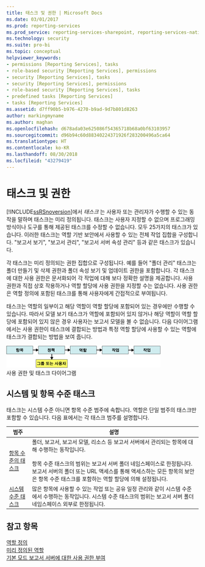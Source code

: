 ```yaml
---
title: 태스크 및 권한 | Microsoft Docs
ms.date: 03/01/2017
ms.prod: reporting-services
ms.prod_service: reporting-services-sharepoint, reporting-services-native
ms.technology: security
ms.suite: pro-bi
ms.topic: conceptual
helpviewer_keywords:
- permissions [Reporting Services], tasks
- role-based security [Reporting Services], permissions
- security [Reporting Services], tasks
- security [Reporting Services], permissions
- role-based security [Reporting Services], tasks
- predefined tasks [Reporting Services]
- tasks [Reporting Services]
ms.assetid: d7ff90b5-b976-4270-b9ad-9d7b801d8263
author: markingmyname
ms.author: maghan
ms.openlocfilehash: d678ada03e625086f54365718b68a0bf63103957
ms.sourcegitcommit: d96b94c60d88340224371926f283200496a5ca64
ms.translationtype: HT
ms.contentlocale: ko-KR
ms.lasthandoff: 08/30/2018
ms.locfileid: "43279419"
---
```

# <a name="tasks-and-permissions"></a>태스크 및 권한
  [!INCLUDE[ssRSnoversion](../../includes/ssrsnoversion-md.md)]에서 *태스크* 는 사용자 또는 관리자가 수행할 수 있는 동작을 말하며 태스크는 미리 정의됩니다. 태스크는 사용자 지정할 수 없으며 프로그래밍 방식이나 도구를 통해 제공된 태스크를 수정할 수 없습니다. 모두 25가지의 태스크가 있습니다. 이러한 태스크는 역할 기반 보안에서 사용할 수 있는 전체 작업 집합을 구성합니다. "보고서 보기", "보고서 관리", "보고서 서버 속성 관리" 등과 같은 태스크가 있습니다.  
  
 각 태스크는 미리 정의되는 권한 집합으로 구성됩니다. 예를 들어 "폴더 관리" 태스크는 폴더 만들기 및 삭제 권한과 폴더 속성 보기 및 업데이트 권한을 포함합니다. 각 태스크에 대한 사용 권한은 문서화되어 각 작업에 대해 보다 정확한 설명을 제공합니다. 사용 권한과 직접 상호 작용하거나 역할 할당에 사용 권한을 지정할 수는 없습니다. 사용 권한은 역할 정의에 포함된 태스크를 통해 사용자에게 간접적으로 부여됩니다.  
  
 태스크는 역할의 일부이고 해당 역할이 역할 할당에 포함되어 있는 경우에만 수행할 수 있습니다. 따라서 모델 보기 태스크가 역할에 포함되어 있지 않거나 해당 역할이 역할 할당에 포함되어 있지 않은 경우 사용자는 보고서 모델을 볼 수 없습니다. 다음 다이어그램에서는 사용 권한이 태스크에 결합되는 방법과 특정 역할 할당에 사용할 수 있는 역할에 태스크가 결합되는 방법을 보여 줍니다.  
  
 ![사용 권한 및 태스크 다이어그램](../../reporting-services/security/media/report-securityobjects.gif "사용 권한 및 태스크 다이어그램")  
사용 권한 및 태스크 다이어그램  
  
## <a name="system-and-item-level-tasks"></a>시스템 및 항목 수준 태스크  
 태스크는 시스템 수준 아니면 항목 수준 범주에 속합니다. 역할은 단일 범주의 태스크만 포함할 수 있습니다. 다음 표에서는 각 태스크 범주를 설명합니다.  
  
|범주|설명|  
|--------------|-----------------|  
|[항목 수준의 태스크](../../reporting-services/security/tasks-and-permissions-item-level-tasks.md)|폴더, 보고서, 보고서 모델, 리소스 등 보고서 서버에서 관리되는 항목에 대해 수행하는 동작입니다.<br /><br /> 항목 수준 태스크의 범위는 보고서 서버 폴더 네임스페이스로 한정됩니다. 보고서 서버의 폴더 또는 URL 액세스를 통해 액세스하는 모든 항목의 보안은 항목 수준 태스크를 포함하는 역할 할당에 의해 설정됩니다.|  
|[시스템 수준 태스크](../../reporting-services/security/tasks-and-permissions-system-level-tasks.md)|많은 항목에 사용할 수 있는 작업 또는 공유 일정 관리와 같이 시스템 수준에서 수행하는 동작입니다. 시스템 수준 태스크의 범위는 보고서 서버 폴더 네임스페이스 외부로 한정됩니다.|  
  
## <a name="see-also"></a>참고 항목  
 [역할 정의](../../reporting-services/security/role-definitions.md)   
 [미리 정의된 역할](../../reporting-services/security/role-definitions-predefined-roles.md)   
 [기본 모드 보고서 서버에 대한 사용 권한 부여](../../reporting-services/security/granting-permissions-on-a-native-mode-report-server.md)  
  
  
